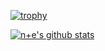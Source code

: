 [![trophy](https://github-profile-trophy.vercel.app/?username=BenjiTheC)](https://github.com/ryo-ma/github-profile-trophy)

[![n+e's github stats](https://github-readme-stats.vercel.app/api?username=BenjiTheC&show_icons=true)](https://github.com/BenjiTheC/)

<!--
**BenjiTheC/BenjiTheC** is a ✨ _special_ ✨ repository because its `README.md` (this file) appears on your GitHub profile.

Here are some ideas to get you started:

- 🔭 I’m currently working on ...
- 🌱 I’m currently learning ...
- 👯 I’m looking to collaborate on ...
- 🤔 I’m looking for help with ...
- 💬 Ask me about ...
- 📫 How to reach me: ...
- 😄 Pronouns: ...
- ⚡ Fun fact: ...
-->
